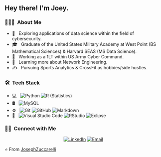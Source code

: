 <h2> Hey there! I'm Joey.</h2>

<h3> 👨🏻‍💻 &nbsp;About Me </h3>

- 🤔 &nbsp; Exploring applications of data science within the field of cybersecurity.
- 🎓 &nbsp; Graduate of the United States Military Academy at West Point (BS Mathematical Sciences) & Harvard SEAS (MS Data Science).
- 💼 &nbsp; Working as a 1LT within US Army Cyber Command.
- 🌱 &nbsp; Learning more about Network Engineering.
- ✍️ &nbsp; Pursuing Sports Analytics & CrossFit as hobbies/side hustles.

<h3> 🛠 &nbsp;Tech Stack</h3>

- 💻 &nbsp;
  ![Python](https://img.shields.io/badge/-Python-333333?style=flat&logo=python)
  ![R (Statistics)](https://img.shields.io/badge/-R-333333?style=flat&logo=R&logoColor=276DC3)
- 🛢 &nbsp;
  ![MySQL](https://img.shields.io/badge/-MySQL-333333?style=flat&logo=mysql)
- ⚙️ &nbsp;
  ![Git](https://img.shields.io/badge/-Git-333333?style=flat&logo=git)
  ![GitHub](https://img.shields.io/badge/-GitHub-333333?style=flat&logo=github)
  ![Markdown](https://img.shields.io/badge/-Markdown-333333?style=flat&logo=markdown)
- 🔧 &nbsp;
  ![Visual Studio Code](https://img.shields.io/badge/-Visual%20Studio%20Code-333333?style=flat&logo=visual-studio-code&logoColor=007ACC)
  ![RStudio](https://img.shields.io/badge/-RStudio-333333?style=flat&logo=rstudio)
  ![Eclipse](https://img.shields.io/badge/-Eclipse-333333?style=flat&logo=eclipse-ide&logoColor=2C2255)


<h3> 🤝🏻 &nbsp;Connect with Me </h3>

<p align="center">
<a href="https://www.linkedin.com/in/joseph-zuccarelli-44555820a/"><img alt="LinkedIn" src="https://img.shields.io/badge/LinkedIn-Joseph%20Zuccarelli-blue?style=flat-square&logo=linkedin"></a>
<a href="mailto:zuccarelli.joseph@gmail.com"><img alt="Email" src="https://img.shields.io/badge/Email-zuccarelli.joseph@gmail.com-blue?style=flat-square&logo=gmail"></a>
</p>

⭐️ From [JosephZuccarelli](https://github.com/JosephZuccarelli)
